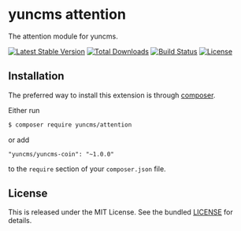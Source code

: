 # yuncms attention

The attention module for yuncms.

[![Latest Stable Version](https://poser.pugx.org/yuncms/attention/v/stable.png)](https://packagist.org/packages/yuncms/attention)
[![Total Downloads](https://poser.pugx.org/yuncms/attention/downloads.png)](https://packagist.org/packages/yuncms/attention)
[![Build Status](https://img.shields.io/travis/yuncms/attention.svg)](http://travis-ci.org/yuncms/attention)
[![License](https://poser.pugx.org/yuncms/attention/license.svg)](https://packagist.org/packages/yuncms/attention)

## Installation

The preferred way to install this extension is through [composer](http://getcomposer.org/download/).

Either run

```bash
$ composer require yuncms/attention
```

or add

```
"yuncms/yuncms-coin": "~1.0.0"
```

to the `require` section of your `composer.json` file.

## License

This is released under the MIT License. See the bundled [LICENSE](LICENSE.md)
for details.